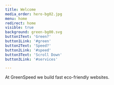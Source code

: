 ```yaml
---
title: Welcome
media_order: hero-bg02.jpg
menu: home
redirect: home
visible: true
background: green-bg00.svg
button1Text: 'Green?'
button1Link: '#green'
button2Text: 'Speed?'
button2Link: '#speed'
button3Text: 'Scroll Down'
button3Link: '#services'

---
```


At GreenSpeed we build fast eco-friendly websites.